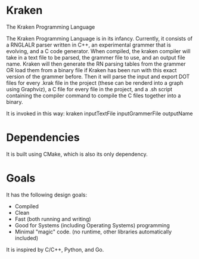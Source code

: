 Kraken
======

The Kraken Programming Language

The Kraken Programming Language is in its infancy.
Currently, it consists of a RNGLALR parser written in C++, an experimental grammer that is evolving, and a C code generator.
When compiled, the kraken compiler will take in a text file to be parsed, the grammer file to use, and an output file name.
Kraken will then generate the RN parsing tables from the grammer OR load them from a binary file if Kraken has been run with this exact version of the grammer before. Then it will parse the input and export DOT files for every .krak file in the project (these can be renderd into a graph using Graphviz), a C file for every file in the project, and a .sh script containing the compiler command to compile the C files together into a binary.

It is invoked in this way:
kraken inputTextFile inputGrammerFile outputName

Dependencies
============

It is built using CMake, which is also its only dependency.

Goals
=====

It has the following design goals:
*	Compiled
*	Clean
*	Fast (both running and writing)
*	Good for Systems (including Operating Systems) programming
*	Minimal "magic" code. (no runtime, other libraries automatically included)

It is inspired by C/C++, Python, and Go.
